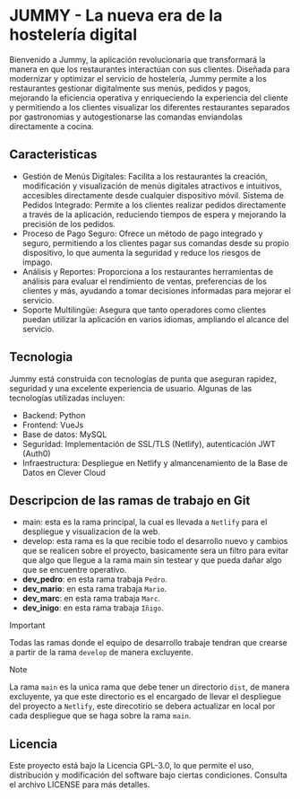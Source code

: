 # JUMMY - La nueva era de la hostelería digital
Bienvenido a Jummy, la aplicación revolucionaria que transformará la manera en que los restaurantes interactúan con sus clientes. Diseñada para modernizar y optimizar el servicio de hostelería, Jummy permite a los restaurantes gestionar digitalmente sus menús, pedidos y pagos, mejorando la eficiencia operativa y enriqueciendo la experiencia del cliente y permitiendo a los clientes visualizar los diferentes restaurantes separados por gastronomias y autogestionarse las comandas enviandolas directamente a cocina.

## Caracteristicas
- Gestión de Menús Digitales: Facilita a los restaurantes la creación, modificación y visualización de menús digitales atractivos e intuitivos, accesibles directamente desde cualquier dispositivo móvil.
Sistema de Pedidos Integrado: Permite a los clientes realizar pedidos directamente a través de la aplicación, reduciendo tiempos de espera y mejorando la precisión de los pedidos.
- Proceso de Pago Seguro: Ofrece un método de pago integrado y seguro, permitiendo a los clientes pagar sus comandas desde su propio dispositivo, lo que aumenta la seguridad y reduce los riesgos de impago.
- Análisis y Reportes: Proporciona a los restaurantes herramientas de análisis para evaluar el rendimiento de ventas, preferencias de los clientes y más, ayudando a tomar decisiones informadas para mejorar el servicio.
- Soporte Multilingüe: Asegura que tanto operadores como clientes puedan utilizar la aplicación en varios idiomas, ampliando el alcance del servicio.

## Tecnologia
Jummy está construida con tecnologías de punta que aseguran rapidez, seguridad y una excelente experiencia de usuario. Algunas de las tecnologías utilizadas incluyen:
- Backend: Python
- Frontend: VueJs
- Base de datos: MySQL
- Seguridad: Implementación de SSL/TLS (Netlify), autenticación JWT (Auth0)
- Infraestructura: Despliegue en Netlify y almancenamiento de la Base de Datos en Clever Cloud

## Descripcion de las ramas de trabajo en Git
- main: esta es la rama principal, la cual es llevada a `Netlify` para el despliegue y visualizacion de la web.
- develop: esta rama es la que recibie todo el desarrollo nuevo y cambios que se realicen sobre el proyecto, basicamente sera un filtro para evitar que algo que llegue a la rama main sin testear y que pueda dañar algo que se encuentre operativo.
- __dev_pedro__: en esta rama trabaja `Pedro`.
- __dev_mario__: en esta rama trabaja `Mario`.
- __dev_marc__: en esta rama trabaja `Marc`.
- __dev_inigo__: en esta rama trabaja `Iñigo`.

> [!IMPORTANT]
Todas las ramas donde el equipo de desarrollo trabaje tendran que crearse a partir de la rama `develop` de manera excluyente.

> [!NOTE]
La rama `main` es la unica rama que debe tener un directorio `dist`, de manera excluyente, ya que este directorio es el encargado de llevar el despliegue del proyecto a `Netlify`, este direcotirio se debera actualizar en local por cada despliegue que se haga sobre la rama `main`.

## Licencia
Este proyecto está bajo la Licencia GPL-3.0, lo que permite el uso, distribución y modificación del software bajo ciertas condiciones. Consulta el archivo LICENSE para más detalles.
